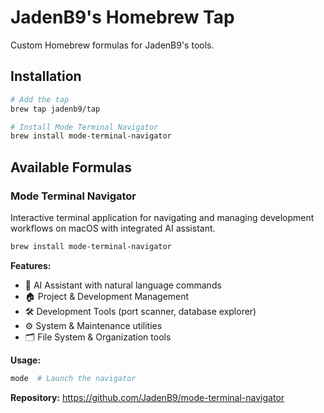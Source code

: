 # JadenB9's Homebrew Tap

Custom Homebrew formulas for JadenB9's tools.

## Installation

```bash
# Add the tap
brew tap jadenb9/tap

# Install Mode Terminal Navigator
brew install mode-terminal-navigator
```

## Available Formulas

### Mode Terminal Navigator
Interactive terminal application for navigating and managing development workflows on macOS with integrated AI assistant.

```bash
brew install mode-terminal-navigator
```

**Features:**
- 🤖 AI Assistant with natural language commands
- 🏠 Project & Development Management
- 🛠️ Development Tools (port scanner, database explorer)
- ⚙️ System & Maintenance utilities
- 🗂️ File System & Organization tools

**Usage:**
```bash
mode  # Launch the navigator
```

**Repository:** https://github.com/JadenB9/mode-terminal-navigator